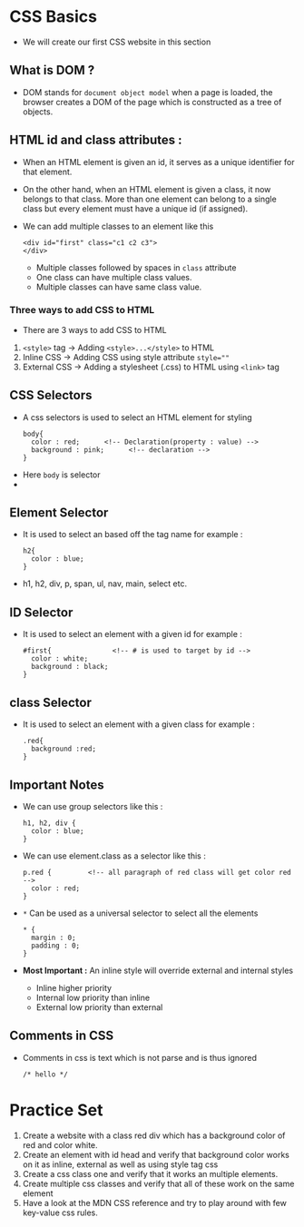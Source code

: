 # CSS Basics
* We will create our first CSS website in this section

## What is DOM ?
* DOM stands for `document object model` when a page is loaded, the browser creates a DOM of the page which is constructed as a tree of objects.

## HTML id and class attributes :
* When an HTML element is given an id, it serves as a unique identifier for that element.
* On the other hand, when an HTML element is given a class, it now belongs to that class. More than one element can belong to a single class but every element must have a unique id (if assigned).

* We can add multiple classes to an element like this

      <div id="first" class="c1 c2 c3">
      </div>
    * Multiple classes followed by spaces in `class` attribute
    * One class can have multiple class values.
    * Multiple classes can have same class value.

### Three ways to add CSS to HTML
* There are 3 ways to add CSS to HTML

1. `<style>` tag -> Adding `<style>...</style>` to HTML
2. Inline CSS -> Adding CSS using style attribute `style=""`
3. External CSS -> Adding a stylesheet (.css) to HTML using `<link>` tag

## CSS Selectors
* A css selectors is used to select an HTML element for styling

      body{
        color : red;      <!-- Declaration(property : value) -->
        background : pink;      <!-- declaration -->
      }
- Here `body` is selector
- 

## Element Selector
- It is used to select an based off the tag name for example :

      h2{
        color : blue;
      }
- h1, h2, div, p, span, ul, nav, main, select etc.

## ID Selector
- It is used to select an element with a given id for example :

      #first{               <!-- # is used to target by id -->
        color : white;
        background : black;
      }

## class Selector
- It is used to select an element with a given class for example :

      .red{
        background :red;
      }

## Important Notes
- We can use group selectors like this :

      h1, h2, div {
        color : blue;
      }

- We can use element.class as a selector like this :

      p.red {         <!-- all paragraph of red class will get color red -->
        color : red;
      }

- `*` Can be used as a universal selector to select all the elements

      * {
        margin : 0;
        padding : 0;
      }

- **Most Important :** An inline style will override external and internal styles
  - Inline higher priority
  - Internal low priority than inline
  - External low priority than external

## Comments in CSS
- Comments in css is text which is not parse and is thus ignored

      /* hello */

# Practice Set

1. Create a website with a class red div which has a background color of red and color white.
2. Create an element with id head and verify that background color works on it as inline, external as well as using style tag css
3. Create a css class one and verify that it works an multiple elements.
4. Create multiple css classes and verify that all of these work on the same element
5. Have a look at the MDN CSS reference and try to play around with few key-value css rules.